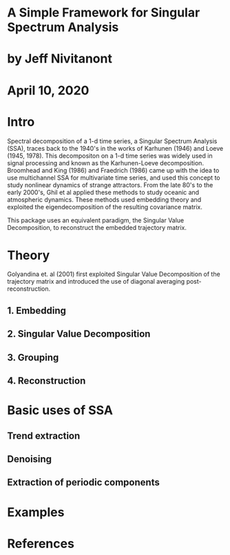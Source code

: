 
# A Simple Framework for Singular Spectrum Analysis
# by Jeff Nivitanont
# April 10, 2020


# Intro

Spectral decomposition of a 1-d time series, a Singular Spectrum Analysis (SSA), traces back to the 1940's in the works of Karhunen (1946) and Loeve (1945, 1978). This decompositon on a 1-d time series was widely used in signal processing and known as the Karhunen-Loeve decomposition. Broomhead and King (1986) and Fraedrich (1986) came up with the idea to use multichannel SSA for multivariate time series, and used this concept to study nonlinear dynamics of strange attractors. From the late 80's to the early 2000's, Ghil et al applied these methods to study oceanic and atmospheric dynamics. These methods used embedding theory and exploited the eigendecomposition of the resulting covariance matrix.

This package uses an equivalent paradigm, the Singular Value Decomposition, to reconstruct the embedded trajectory matrix.
 
# Theory

Golyandina et. al (2001) first exploited Singular Value Decomposition of the trajectory matrix and introduced the use of diagonal averaging post-reconstruction.


## 1. Embedding
    
## 2. Singular Value Decomposition
    
## 3. Grouping
    
## 4. Reconstruction
    
# Basic uses of SSA

## Trend extraction

## Denoising

## Extraction of periodic components

# Examples

# References
